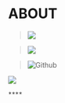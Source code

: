 # ABOUT

> ![](https://img.shields.io/badge/Content%2FData%20Managed%20By-KSITM%20Alappuzha-120078)

> ![](https://img.shields.io/badge/Developed%20By-TEAM%20HASTHAM-7d0633?style=plastic)

> ![Github](https://img.shields.io/badge/Hosted%20on%20GitHub-181717.svg?&style=plastic&logo=github&logoColor=white)

![](../.gitbook/assets/30840-work-from-home.gif)



    ****

